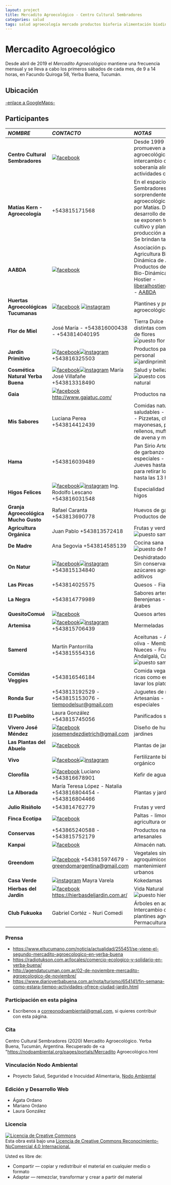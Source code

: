 ```yaml
---
layout: project
title: Mercadito Agroecológico - Centro Cultural Sembradores
categories: salud
tags: salud agroecología mercado productos bioferia alimentación biodinámica agricultura verduras frutas comida orgánico vegano celíaquía artesanal 
---
```


# Mercadito Agroecológico

Desde abril de 2019 el *Mercadito Agroecológico* mantiene una frecuencia mensual y se lleva a cabo los primeros sábados de cada mes, de 9 a 14 horas, en Facundo Quiroga 58, Yerba Buena, Tucumán.

## Ubicación
<a href="https://www.google.com.ar/maps/place/Club+Cultural+Sembradores/@-26.8130156,-65.3028702,18z/data=!4m5!3m4!1s0x942242dc1da8b8cd:0xa8eb11d8f8dc31b8!8m2!3d-26.8124236!4d-65.3044657"> -enlace a GoogleMaps- </a>

## Participantes

*NOMBRE* | *CONTACTO* | *NOTAS*   
:---------- | :---------- | :---------- 
**Centro Cultural Sembradores** | <a href="https://www.facebook.com/Sembradores-294718317398299/">![facebook](/assets/images/logos/facebook.png)</a> | Desde 1999 se promueven actividades agroecológicas, intercambio de semillas, soberanía alimentaria y actividades culturales  
**Matías Kern - Agroecología** | +543815171568 | En el espacio Sembradores hay una sorprendente huerta agroecológica mantenida por Matías. Durante el desarrollo del Mercadito, se exponen técnicas de cultivo y plantas de producción agroecológica. Se brindan talleres  
**AABDA** | <a href="https://www.facebook.com/AABDA.com.ar/?__tn__=kCH-R&eid=ARDEQbZI3CUgTjNPtyNDBnPKd8SfEi1_9Obyywx9PHFEXhH4cExCSfkotqD_OskM9qkVE-cbi0eiH7iz&hc_ref=ARQJDg6OZAbKde7sv1Y5Dvpzax54x11c9IMj154PyWlHjewPE71wxTnsNfocEcvXghM&fref=nf&__xts__[0]=68.ARCGi2TvY70VbO0HLTt_hcz-vOast48TVkeqkV8txeU6U8gVvzwvGOUy0V9JvB47KIzX8D-J_8sHa9S2JUvfyULbqD3z2VAf6KdsAMo0wXsm1N_C_hWil6hbro1hQ9JhtMOTY9K5TEq3MoV4C41C_0BI8hZsguO-V-UQPmRML37EZpuppHgxQk65rRBi4LxbBFMKs8kKfRZtwbclAPH4mhHukM3CuRPVwMEb-Ue7THeRd0f5aPBBDDzhC1sDWR6z2fxuX2s_Adu1NIR32Ks6MBGBCLaFMmJL5Amt2tbwwgyHh3nVipxNOvEurvOzJ1g5u0bPulEBXWTR8nOiOh_hHEeMCuQROoyjYOLurQ204brdAWDhbFcExeeU2PNdrRZFi4W2BvWPg5Zxv4xvcs6Vz2680taK9fPrQ8Min2jyqWmdB18RHl-ScKKC_Uf4Y-gj-uxWMgLTK33fm4JTeeEXBTqeUmHezK800hPiOIk8Me7lVyVn_h9W8CE3">![facebook](/assets/images/logos/facebook.png)</a> | Asociación para la Agricultura Biológico-Dinámica de Argentina - Productos de Agricultura Bio-Dinámica - Liberal Hostier - liberalhostier@hotmail.com - <a href="http://aabda.com.ar/">AABDA</a> 
**Huertas Agroecológicas Tucumanas** | <a href="https://www.facebook.com/hagroecotuc">![facebook](/assets/images/logos/facebook.png)</a> <a href="https://www.instagram.com/p/B6s18-bpNEH/?igshid=p7p1obq9h90i">![instagram](/assets/images/logos/instagram.png)</a> | Plantines y productos agroecológicos  
**Flor de Miel** | José María - +543816000438 - +543814040195 | Tierra Dulce - Mieles de distintas combinaciones de flores ![puesto flor de miel](/assets/images/portales/puestomiel.jpg)
**Jardín Primitivo** | <a href="https://www.facebook.com/Jardin-Primitivo-629459064103465/">![facebook](/assets/images/logos/facebook.png)</a><a href="https://www.instagram.com/jardinprimitivo6/">![instagram](/assets/images/logos/instagram.png)</a> +543816325503 | Productos para aseo personal ![jardinprimitivo-barra](/assets/images/portales/jardinprimitivo-barra.jpg)
**Cosmética Natural Yerba Buena** | <a href="https://www.facebook.com/mariajose.villafane?fref=search&__tn__=%2Cd%2CP-R&eid=ARBUGXZBxx2w3Aa7YfYRQsf2lQghkxggqrsKdB8dnH3bRcukA_DxIsuM9j6yfT5hetzAxXu9bm174OBb">![facebook](/assets/images/logos/facebook.png)</a><a href="https://www.instagram.com/cosmetica_natural_yb/">![instagram](/assets/images/logos/instagram.png)</a> María José Villafañe +543813318490 | Salud y belleza ![puesto cosmetica natural](/assets/images/portales/cosmeticanatura.jpg)
**Gaia** | <a href="https://www.facebook.com/gaiatucuman/">![facebook](/assets/images/logos/facebook.png)</a> http://www.gaiatuc.com/ | Productos naturales 
**Mis Sabores** | Luciana Perea +543814412439 | Comidas naturales y saludables - Todo caserito - Pizzetas, chipá, mayonesas, pancitos rellenos, muffins, galletas de avena y muchos más...   
**Hama** | +543816039489 | Pan Sirio Artesanal - Puré de garbanzo - Comidas especiales - Encargar los Jueves hasta las 12 horas para retirar los Sábados hasta las 13 horas
**Higos Felices** | <a href="http://higosfelices.blogspot.com/"> <a href="https://www.facebook.com/higosfelices/">![facebook](/assets/images/logos/facebook.png)</a><a href="https://www.instagram.com/higosfelices/">![instagram](/assets/images/logos/instagram.png)</a> Ing. Rodolfo Lescano +543816031548 | Especialidad en vinagre de higos 
**Granja Agroecológica Mucho Gusto** | Rafael Caranta +543813690778 | Huevos de gallina - Productos de granja
**Agricultura Orgánica** | Juan Pablo +543813572418 | Frutas y verduras - ![puesto samerd](/assets/images/portales/juanpablo.jpg)  
**De Madre** | Ana Segovia +543814585139 | Cocina sana ![puesto de Madre](/assets/images/portales/deMadre.jpg)
**On Natur** | <a href="https://www.facebook.com/OnNatur2019/">![facebook](/assets/images/logos/facebook.png)</a><a href="https://www.instagram.com/onnatur_snack/">![instagram](/assets/images/logos/instagram.png)</a> +543815134840 | Deshidratados naturales - Sin conservantes - sin azúcares agregados - sin aditivos 
**Las Pircas** | +543814025575 | Quesos - Fiambres 
**La Negra** | +543814779989 | Sabores artesanales - Berenjenas - Especiados árabes 
**QuesitoComué** | <a href="https://www.facebook.com/Quesito-Comu%C3%A9-403314730480844/?__tn__=%2Cd%2CP-R&eid=ARBauQJBN-tYxxJ0BlsLELxNrTfXSCGtBhFA69IovPErVUz5Dm0aEoYDS9aYPpMQYcgl08ooWuMj-dVQ">![facebook](/assets/images/logos/facebook.png)</a> | Quesos artesanales 
**Artemisa** | <a href="https://www.facebook.com/Artemisatiendaconsciente/">![facebook](/assets/images/logos/facebook.png)</a><a href="https://www.instagram.com/artemisatiendaconsciente/">![instagram](/assets/images/logos/instagram.png)</a> +543815706439 | Mermeladas 
**Samerd** | Martín Pantorrilla +543815554316 | Aceitunas - Aceites de oliva - Membrillo - Nueces - Frutos secos - Andalgalá, Catamarca ![puesto samerd](/assets/images/portales/samerd-membrillo1.jpg)  
**Comidas Veggies** | +543816546184 | Comida vegana - Comidas ricas como en casa, sin lavar los platos 
**Ronda Sur** | +543813192529 - +543815153076 - tiempodelsur@gmail.com | Juguetes de madera - Artesanías - Regalos especiales  
**El Pueblito** | Laura González +543815745056 | Panificados sin gluten  
**Vivero José Méndez** | <a href="https://www.facebook.com/viverojosemendez.dietrich">![facebook](/assets/images/logos/facebook.png)</a> josemendezdietrich@gmail.com | Diseño de huertas y jardines 
**Las Plantas del Abuelo** | <a href="https://www.facebook.com/Las-Plantas-del-Abuelo-2024635344231753/">![facebook](/assets/images/logos/facebook.png)</a> | Plantas de jardín 
**Vivo** | <a href="https://www.facebook.com/vivofertilizante/">![facebook](/assets/images/logos/facebook.png)</a><a href="https://www.instagram.com/vivo_fertilizante/">![instagram](/assets/images/logos/instagram.png)</a> | Fertilizante biológico & orgánico 
**Clorofila** | <a href="https://www.facebook.com/lasangreverde/">![facebook](/assets/images/logos/facebook.png)</a> Luciano +543816678901 | Kefir de agua
**La Alborada** | María Teresa López - Natalia +543816804454 - +543816804466 | Plantas y jardines 
**Julio Risiñolo** | +543814762779 | Frutas y verduras 
**Finca Ecotipa** | <a href="https://www.facebook.com/fincaecotipa/">![facebook](/assets/images/logos/facebook.png)</a> | Paltas - limones - agricultura orgánica 
**Conservas** | +543865240588 - +543815752179 | Productos naturales artesanales 
**Kanpai** | <a href="https://www.facebook.com/Kanpaialmacennatural/?ref=timeline_chaining">![facebook](/assets/images/logos/facebook.png)</a> | Almacén natural 
**Greendom** | <a href="https://www.facebook.com/greendomargentina/">![facebook](/assets/images/logos/facebook.png)</a> +543815974679 - greendomargentina@gmail.com | Vegetales sin agroquímicos - Diseño y mantenimiento de huertos urbanos 
**Casa Verde** | <a href="https://www.instagram.com/casaverde_by_mv?igshid=tybqj60ykc1t">![instagram](/assets/images/logos/instagram.png)</a> Mayra Varela | Kokedamas
**Hierbas del Jardín** | <a href="https://www.facebook.com/hierbasdeljardin/">![facebook](/assets/images/logos/facebook.png)</a> https://hierbasdeljardin.com.ar/ | Vida Natural ![puesto hierbas](/assets/images/portales/hierbasdeljardin.jpeg)  
**Club Fukuoka** | Gabriel Cortéz - Nuri Comedi | Árboles en adopción - Intercambio de semillas y plantines agroecológicos - Permacultura

### Prensa
+ https://www.eltucumano.com/noticia/actualidad/255451/se-viene-el-segundo-mercadito-agroecologico-en-yerba-buena
+ https://radiotukson.com.ar/locales/comercio-ecologico-y-solidario-en-yerba-buena/
+ http://agendatucuman.com.ar/02-de-noviembre-mercadito-agroecologico-de-noviembre/
+ https://www.diarioyerbabuena.com.ar/nota/turismo/654141/fin-semana-como-estara-tiempo-actividades-ofrece-ciudad-jardin.html


### Participación en esta página
- Escríbenos a correonodoambiental@gmail.com, si quieres contribuir con esta página.

### Cita
Centro Cultural Sembradores (2020) Mercadito Agroecológico. Yerba Buena, Tucumán, Argentina. Recuperado de <a "https://nodoambiental.org/pages/portals/Mercadito Agroecológico.html</a>

### Vinculación Nodo Ambiental
- Proyecto Salud, Seguridad e Inocuidad Alimentaria, <a href="https://nodoambiental.org">Nodo Ambiental</a>

### Edición y Desarrollo Web
- Ágata Ordano
- Mariano Ordano
- Laura González

### Licencia
<a rel="license" href="http://creativecommons.org/licenses/by-nc/4.0/"><img alt="Licencia de Creative Commons" style="border-width:0" src="https://licensebuttons.net/l/by-nc/4.0/88x31.png" /></a><br />Esta obra está bajo una <a rel="license" href="https://creativecommons.org/licenses/by-nc/4.0/deed.es_ES">Licencia de Creative Commons Reconocimiento-NoComercial 4.0 Internacional.</a>

Usted es libre de:
+ Compartir — copiar y redistribuir el material en cualquier medio o formato
+ Adaptar — remezclar, transformar y crear a partir del material



